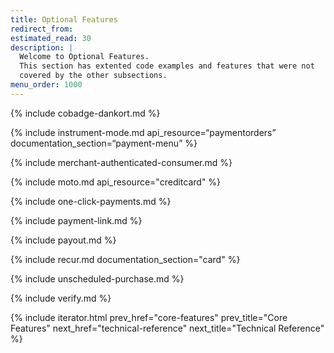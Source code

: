 ```yaml
---
title: Optional Features
redirect_from:
estimated_read: 30
description: |
  Welcome to Optional Features.
  This section has extented code examples and features that were not
  covered by the other subsections.
menu_order: 1000
---
```


{% include cobadge-dankort.md %}

{% include instrument-mode.md api_resource=“paymentorders”
documentation_section=“payment-menu” %}

{% include merchant-authenticated-consumer.md %}

{% include moto.md api_resource="creditcard" %}

{% include one-click-payments.md %}

{% include payment-link.md %}

{% include payout.md %}

{% include recur.md documentation_section="card" %}

{% include unscheduled-purchase.md %}

{% include verify.md %}

{% include iterator.html prev_href="core-features" prev_title="Core Features"
next_href="technical-reference" next_title="Technical Reference" %}
